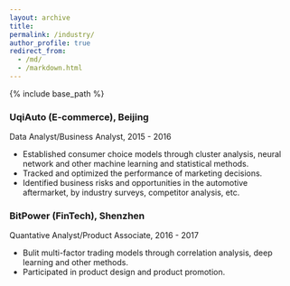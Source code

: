 ```yaml
---
layout: archive
title: 
permalink: /industry/
author_profile: true
redirect_from:
  - /md/
  - /markdown.html
---
```


{% include base_path %}

### UqiAuto (E-commerce), Beijing
Data Analyst/Business Analyst, 2015 - 2016

- Established consumer choice models through cluster analysis, neural network and other machine learning and statistical methods.
- Tracked and optimized the performance of marketing decisions.
- Identified business risks and opportunities in the automotive aftermarket, by industry
surveys, competitor analysis, etc.

### BitPower (FinTech), Shenzhen
Quantative Analyst/Product Associate,  2016 - 2017
 - Bulit multi-factor trading models through correlation analysis, deep learning and other methods.
 - Participated in product design and product promotion. 
 



